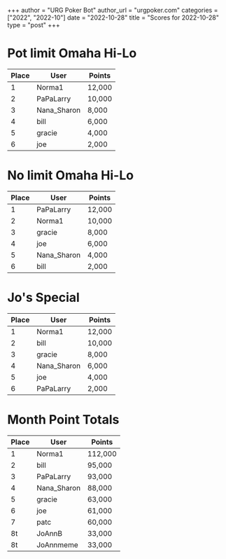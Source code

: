 +++
author = "URG Poker Bot"
author_url = "urgpoker.com"
categories = ["2022", "2022-10"]
date = "2022-10-28"
title = "Scores for 2022-10-28"
type = "post"
+++
# Pot limit Omaha Hi-Lo

| Place | User | Points |
|-------|------|--------|
| 1 | Norma1 | 12,000 |
| 2 | PaPaLarry | 10,000 |
| 3 | Nana_Sharon | 8,000 |
| 4 | bill | 6,000 |
| 5 | gracie | 4,000 |
| 6 | joe | 2,000 |

# No limit Omaha Hi-Lo

| Place | User | Points |
|-------|------|--------|
| 1 | PaPaLarry | 12,000 |
| 2 | Norma1 | 10,000 |
| 3 | gracie | 8,000 |
| 4 | joe | 6,000 |
| 5 | Nana_Sharon | 4,000 |
| 6 | bill | 2,000 |

# Jo's Special

| Place | User | Points |
|-------|------|--------|
| 1 | Norma1 | 12,000 |
| 2 | bill | 10,000 |
| 3 | gracie | 8,000 |
| 4 | Nana_Sharon | 6,000 |
| 5 | joe | 4,000 |
| 6 | PaPaLarry | 2,000 |

# Month Point Totals

| Place | User | Points |
|-------|------|--------|
| 1 | Norma1 | 112,000 |
| 2 | bill | 95,000 |
| 3 | PaPaLarry | 93,000 |
| 4 | Nana_Sharon | 88,000 |
| 5 | gracie | 63,000 |
| 6 | joe | 61,000 |
| 7 | patc | 60,000 |
| 8t | JoAnnB | 33,000 |
| 8t | JoAnnmeme | 33,000 |
